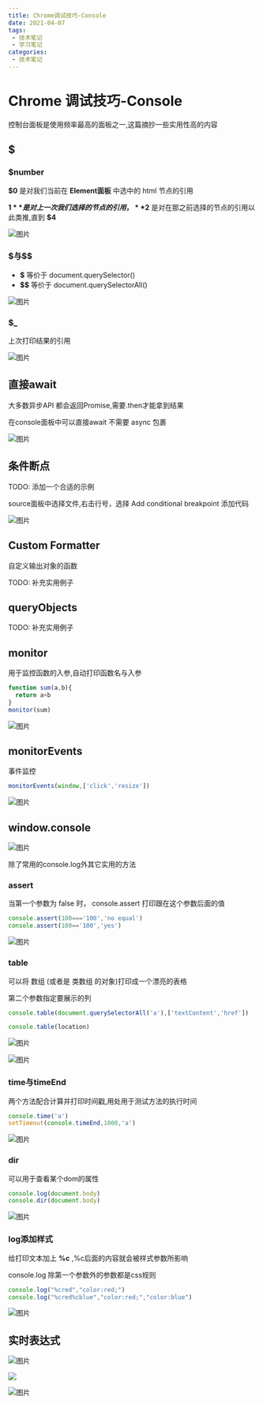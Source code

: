 ```yaml
---
title: Chrome调试技巧-Console
date: 2021-04-07
tags:
 - 技术笔记
 - 学习笔记
categories:
 - 技术笔记
---
```

# Chrome 调试技巧-Console

控制台面板是使用频率最高的面板之一,这篇摘抄一些实用性高的内容

## $
### $number

**$0** 是对我们当前在 **Element面板** 中选中的 html 节点的引用

**$1** 是对上一次我们选择的节点的引用， **$2** 是对在那之前选择的节点的引用以此类推,直到 **$4**

![图片](https://img.cdn.sugarat.top/mdImg/MTYxNzc5OTMzNTA4MQ==617799335081)

### \$与$$
* **$** 等价于 document.querySelector()
* **$$** 等价于 document.querySelectorAll()

![图片](https://img.cdn.sugarat.top/mdImg/MTYxNzc5OTUxNzIwNw==617799517207)

### $_
上次打印结果的引用

![图片](https://img.cdn.sugarat.top/mdImg/MTYxNzc5OTc2NjQ4Ng==617799766486)

## 直接await
大多数异步API 都会返回Promise,需要.then才能拿到结果

在console面板中可以直接await 不需要 async 包裹

![图片](https://img.cdn.sugarat.top/mdImg/MTYxNzgwMDUyOTY0Mw==617800529643)

## 条件断点
TODO: 添加一个合适的示例

source面板中选择文件,右击行号，选择 Add conditional breakpoint 添加代码

![图片](https://img.cdn.sugarat.top/mdImg/MTYxNzgwMTgyMjU4Mw==617801822583)

## Custom Formatter
自定义输出对象的函数

TODO: 补充实用例子

## queryObjects

TODO: 补充实用例子

## monitor

用于监控函数的入参,自动打印函数名与入参
```js
function sum(a,b){
  return a+b
}
monitor(sum)
```
![图片](https://img.cdn.sugarat.top/mdImg/MTYxNzgwMjIyNjk5Mg==617802226992)


## monitorEvents

事件监控

```js
monitorEvents(window,['click','resize'])
```

![图片](https://img.cdn.sugarat.top/mdImg/MTYxNzgwMjQxNTc4MQ==617802415781)

## window.console

![图片](https://img.cdn.sugarat.top/mdImg/MTYxNzgwMjUzMzIzNA==617802533234)

除了常用的console.log外其它实用的方法

### assert

当第一个参数为 false 时， console.assert 打印跟在这个参数后面的值
```js
console.assert(100==='100','no equal')
console.assert(100=='100','yes')
```

![图片](https://img.cdn.sugarat.top/mdImg/MTYxNzgwMjY5MTU2MA==617802691560)

### table

可以将 数组 (或者是 类数组 的对象)打印成一个漂亮的表格

第二个参数指定要展示的列

```js
console.table(document.querySelectorAll('a'),['textContent','href'])

console.table(location)
```

![图片](https://img.cdn.sugarat.top/mdImg/MTYxNzgwMzA2OTUwMQ==617803069501)

![图片](https://img.cdn.sugarat.top/mdImg/MTYxNzgwMzEwODc4Mg==617803108782)

### time与timeEnd

两个方法配合计算并打印时间戳,用处用于测试方法的执行时间

```js
console.time('a')
setTimeout(console.timeEnd,1000,'a')
```
![图片](https://img.cdn.sugarat.top/mdImg/MTYxNzgwMzI0NDMyNA==617803244324)

### dir
可以用于查看某个dom的属性

```js
console.log(document.body)
console.dir(document.body)
```

![图片](https://img.cdn.sugarat.top/mdImg/MTYxNzgwMzM5MzIyMw==617803393223)

### log添加样式

给打印文本加上 **%c** ,%c后面的内容就会被样式参数所影响

console.log 除第一个参数外的参数都是css规则

```js
console.log("%cred","color:red;")
console.log("%cred%cblue","color:red;","color:blue")
```

![图片](https://img.cdn.sugarat.top/mdImg/MTYxNzgwMzUwODYyMA==617803508620)

## 实时表达式
![图片](https://img.cdn.sugarat.top/mdImg/MTYxNzgwNDAzODE3Nw==617804038177)

![](https://wingman-1300536089.file.myqcloud.com//chrome/C03/live-expression.gif)

![图片](https://img.cdn.sugarat.top/mdImg/MTYxNzgwNDAwMjcyMg==617804002722)

<comment/>
<tongji/>